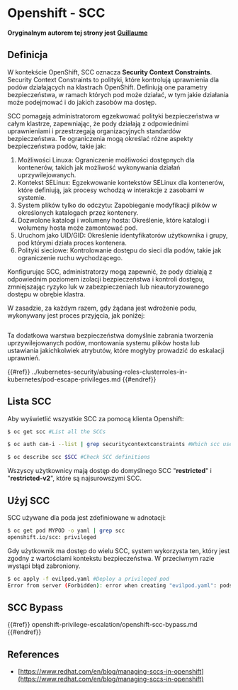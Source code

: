 # Openshift - SCC

**Oryginalnym autorem tej strony jest** [**Guillaume**](https://www.linkedin.com/in/guillaume-chapela-ab4b9a196)

## Definicja

W kontekście OpenShift, SCC oznacza **Security Context Constraints**. Security Context Constraints to polityki, które kontrolują uprawnienia dla podów działających na klastrach OpenShift. Definiują one parametry bezpieczeństwa, w ramach których pod może działać, w tym jakie działania może podejmować i do jakich zasobów ma dostęp.

SCC pomagają administratorom egzekwować polityki bezpieczeństwa w całym klastrze, zapewniając, że pody działają z odpowiednimi uprawnieniami i przestrzegają organizacyjnych standardów bezpieczeństwa. Te ograniczenia mogą określać różne aspekty bezpieczeństwa podów, takie jak:

1. Możliwości Linuxa: Ograniczenie możliwości dostępnych dla kontenerów, takich jak możliwość wykonywania działań uprzywilejowanych.
2. Kontekst SELinux: Egzekwowanie kontekstów SELinux dla kontenerów, które definiują, jak procesy wchodzą w interakcje z zasobami w systemie.
3. System plików tylko do odczytu: Zapobieganie modyfikacji plików w określonych katalogach przez kontenery.
4. Dozwolone katalogi i wolumeny hosta: Określenie, które katalogi i wolumeny hosta może zamontować pod.
5. Uruchom jako UID/GID: Określenie identyfikatorów użytkownika i grupy, pod którymi działa proces kontenera.
6. Polityki sieciowe: Kontrolowanie dostępu do sieci dla podów, takie jak ograniczenie ruchu wychodzącego.

Konfigurując SCC, administratorzy mogą zapewnić, że pody działają z odpowiednim poziomem izolacji bezpieczeństwa i kontroli dostępu, zmniejszając ryzyko luk w zabezpieczeniach lub nieautoryzowanego dostępu w obrębie klastra.

W zasadzie, za każdym razem, gdy żądana jest wdrożenie podu, wykonywany jest proces przyjęcia, jak poniżej:

<figure><img src="../../images/Managing SCCs in OpenShift-1.png" alt=""><figcaption></figcaption></figure>

Ta dodatkowa warstwa bezpieczeństwa domyślnie zabrania tworzenia uprzywilejowanych podów, montowania systemu plików hosta lub ustawiania jakichkolwiek atrybutów, które mogłyby prowadzić do eskalacji uprawnień.

{{#ref}}
../kubernetes-security/abusing-roles-clusterroles-in-kubernetes/pod-escape-privileges.md
{{#endref}}

## Lista SCC

Aby wyświetlić wszystkie SCC za pomocą klienta Openshift:
```bash
$ oc get scc #List all the SCCs

$ oc auth can-i --list | grep securitycontextconstraints #Which scc user can use

$ oc describe scc $SCC #Check SCC definitions
```
Wszyscy użytkownicy mają dostęp do domyślnego SCC "**restricted**" i "**restricted-v2**", które są najsurowszymi SCC.

## Użyj SCC

SCC używane dla poda jest zdefiniowane w adnotacji:
```bash
$ oc get pod MYPOD -o yaml | grep scc
openshift.io/scc: privileged
```
Gdy użytkownik ma dostęp do wielu SCC, system wykorzysta ten, który jest zgodny z wartościami kontekstu bezpieczeństwa. W przeciwnym razie wystąpi błąd zabroniony.
```bash
$ oc apply -f evilpod.yaml #Deploy a privileged pod
Error from server (Forbidden): error when creating "evilpod.yaml": pods "evilpod" is forbidden: unable to validate against any security context constrain
```
## SCC Bypass

{{#ref}}
openshift-privilege-escalation/openshift-scc-bypass.md
{{#endref}}

## References

- [https://www.redhat.com/en/blog/managing-sccs-in-openshift](https://www.redhat.com/en/blog/managing-sccs-in-openshift)

